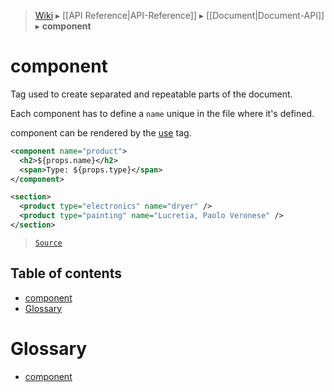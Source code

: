 > [Wiki](Home) ▸ [[API Reference|API-Reference]] ▸ [[Document|Document-API]] ▸ **component**

# component

Tag used to create separated and repeatable parts of the document.

Each component has to define a `name` unique in the file where it's defined.

component can be rendered by the [use](/Neft-io/neft/wiki/Document-use-API#use) tag.

```xml
<component name="product">
  <h2>${props.name}</h2>
  <span>Type: ${props.type}</span>
</component>

<section>
  <product type="electronics" name="dryer" />
  <product type="painting" name="Lucretia, Paolo Veronese" />
</section>
```

> [`Source`](/Neft-io/neft/blob/42e53472888b24a14f8aa89b8417a63790934b26/src/document/file/parse/components.litcoffee)

## Table of contents
* [component](#component)
* [Glossary](#glossary)

# Glossary

- [component](#component)

